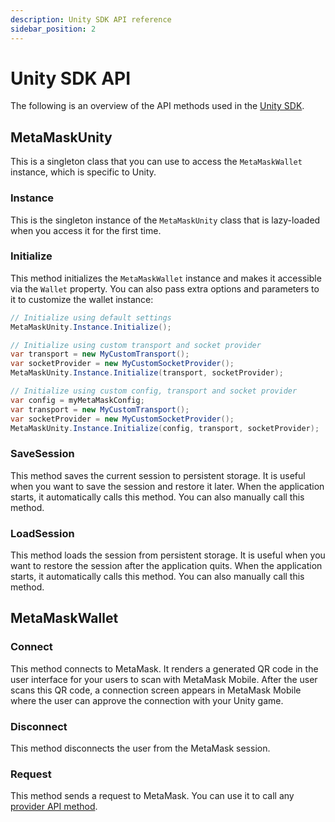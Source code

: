 ```yaml
---
description: Unity SDK API reference
sidebar_position: 2
---
```


# Unity SDK API

The following is an overview of the API methods used in the [Unity SDK](../how-to/connect/set-up-sdk/gaming/unity.md).

## MetaMaskUnity

This is a singleton class that you can use to access the `MetaMaskWallet` instance, which is
specific to Unity.

### Instance

This is the singleton instance of the `MetaMaskUnity` class that is lazy-loaded when you access it
for the first time.

### Initialize

This method initializes the `MetaMaskWallet` instance and makes it accessible via the `Wallet` property.
You can also pass extra options and parameters to it to customize the wallet instance:

```csharp
// Initialize using default settings
MetaMaskUnity.Instance.Initialize();

// Initialize using custom transport and socket provider
var transport = new MyCustomTransport();
var socketProvider = new MyCustomSocketProvider();
MetaMaskUnity.Instance.Initialize(transport, socketProvider);

// Initialize using custom config, transport and socket provider
var config = myMetaMaskConfig;
var transport = new MyCustomTransport();
var socketProvider = new MyCustomSocketProvider();
MetaMaskUnity.Instance.Initialize(config, transport, socketProvider);
```

### SaveSession

This method saves the current session to persistent storage.
It is useful when you want to save the session and restore it later.
When the application starts, it automatically calls this method.
You can also manually call this method.

### LoadSession

This method loads the session from persistent storage.
It is useful when you want to restore the session after the application quits.
When the application starts, it automatically calls this method.
You can also manually call this method.

## MetaMaskWallet

### Connect

This method connects to MetaMask.
It renders a generated QR code in the user interface for your users to scan with MetaMask Mobile.
After the user scans this QR code, a connection screen appears in MetaMask Mobile where the user can
approve the connection with your Unity game.

### Disconnect

This method disconnects the user from the MetaMask session.

### Request

This method sends a request to MetaMask.
You can use it to call any [provider API method](provider-api.md).
